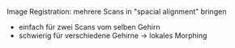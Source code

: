 Image Registration: mehrere Scans in "spacial alignment" bringen
- einfach für zwei Scans vom selben Gehirn
- schwierig für verschiedene Gehirne -> lokales Morphing